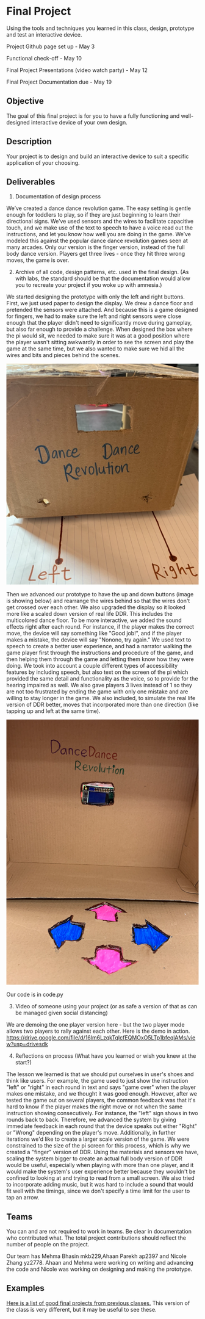 # Final Project

Using the tools and techniques you learned in this class, design, prototype and test an interactive device.

Project Github page set up - May 3

Functional check-off - May 10
 
Final Project Presentations (video watch party) - May 12

Final Project Documentation due - May 19



## Objective

The goal of this final project is for you to have a fully functioning and well-designed interactive device of your own design.
 
## Description
Your project is to design and build an interactive device to suit a specific application of your choosing. 

## Deliverables

1. Documentation of design process

We’ve created a dance dance revolution game. The easy setting is gentle enough for toddlers to play, so if they are just beginning to learn their directional signs. We’ve used sensors and the wires to facilitate capacitive touch, and we make use of the text to speech to have a voice read out the instructions, and let you know how well you are doing in the game. We’ve modeled this against the popular dance dance revolution games seen at many arcades. Only our version is the finger version, instead of the full body dance version. Players get three lives - once they hit three wrong moves, the game is over. 

2. Archive of all code, design patterns, etc. used in the final design. (As with labs, the standard should be that the documentation would allow you to recreate your project if you woke up with amnesia.)

We started designing the prototype with only the left and right buttons. First, we just used paper to design the display. We drew a dance floor and pretended the sensors were attached. And because this is a game designed for fingers, we had to make sure the left and right sensors were close enough that the player didn't need to significantly move during gameplay, but also far enough to provide a challenge. When designed the box where the pi would sit, we needed to make sure it was at a good position where the player wasn't sitting awkwardly in order to see the screen and play the game at the same time, but we also wanted to make sure we hid all the wires and bits and pieces behind the scenes. 

![alt text](https://github.com/nicole-zy/Interactive-Lab-Hub/blob/Spring2021/Final%20Project/1.png?width=1500&height=1100)

Then we advanced our prototype to have the up and down buttons (image is showing below) and rearrange the wires behind so that the wires don't get crossed over each other. We also upgraded the display so it looked more like a scaled down version of real life DDR. This includes the multicolored dance floor. To be more interactive, we added the sound effects right after each round. For instance, if the player makes the correct move, the device will say something like "Good job!", and if the player makes a mistake, the device will say "Nonono, try again." We used text to speech to create a better user experience, and had a narrator walking the game player first through the instructions and procedure of the game, and then helping them through the game and letting them know how they were doing. We took into account a couple different types of accessibility features by including speech, but also text on the screen of the pi which provided the same detail and functionality as the voice, so to provide for the hearing impaired as well. We also gave players 3 lives instead of 1 so they are not too frustrated by ending the game with only one mistake and are willing to stay longer in the game. We also included, to simulate the real life version of DDR better, moves that incorporated more than one direction (like tapping up and left at the same time). 

![alt text](https://github.com/nicole-zy/Interactive-Lab-Hub/blob/Spring2021/Final%20Project/prototype.png?width=1500&height=1100)

Our code is in code.py

3. Video of someone using your project (or as safe a version of that as can be managed given social distancing)

We are demoing the one player version here - but the two player mode allows two players to rally against each other. 
Here is the demo in action. https://drive.google.com/file/d/16Im6LzqkTqIcfEQMOxO5LTp1bfeqlAMs/view?usp=drivesdk

4. Reflections on process (What have you learned or wish you knew at the start?)

The lesson we learned is that we should put ourselves in user's shoes and think like users. For example, the game used to just show the instruction "left" or "right" in each round in text and says "game over" when the player makes one mistake, and we thought it was good enough. However,  after we tested the game out on several players, the common feedback was that it's hard to know if the player makes the right move or not when the same instruction showing consecutively. For instance, the "left" sign shows in two rounds back to back. Therefore, we advanced the system by giving immediate feedback in each round that the device speaks out either "Right" or "Wrong" depending on the player's move. Additionally, in further iterations we'd like to create a larger scale version of the game. We were constrained to the size of the pi screen for this process, which is why we created a "finger" version of DDR. Using the materials and sensors we have, scaling the system bigger to create an actual full body version of DDR would be useful, especially when playing with more than one player, and it would make the system's user experience better because they wouldn't be confined to looking at and trying to read from a small screen. We also tried to incorporate adding music, but it was hard to include a sound that would fit well with the timings, since we don't specify a time limit for the user to tap an arrow.

## Teams

You can and are not required to work in teams. Be clear in documentation who contributed what. The total project contributions should reflect the number of people on the project.

Our team has Mehma Bhasin mkb229,Ahaan Parekh ap2397 and Nicole Zhang yz2778. Ahaan and Mehma were working on writing and advancing the code and Nicole was working on designing and making the prototype.

## Examples

[Here is a list of good final projects from previous classes.](https://github.com/FAR-Lab/Developing-and-Designing-Interactive-Devices/wiki/Previous-Final-Projects)
This version of the class is very different, but it may be useful to see these.
